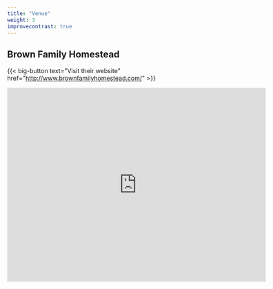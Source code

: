 ```yaml
---
title: "Venue"
weight: 3
improvecontrast: true
---
```


## Brown Family Homestead

{{< big-button text="Visit their website" href="http://www.brownfamilyhomestead.com/" >}}

<div class="google-maps"><iframe width="600" height="450" frameborder="0" style="border:0"
src="https://www.google.com/maps/embed/v1/place?q=place_id:ChIJn6mcN6QDm1QRe5bJGlXLh1M&key=AIzaSyAZlXC_nSEg9aeG3_Wr0oXDHNoiDZvHK_s" allowfullscreen></iframe></div>
